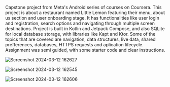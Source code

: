 Capstone project from Meta's Android series of courses on Coursera.
This project is about a restaurant named Little Lemon featuring their menu, about us section and user onboarding stage. 
It has functionalities like user login and registration, search options and navigating through multiple screen destinations.
Project is built in Kotlin and Jetpack Compose, and also SQLite for local database storage, with libraries like Kapt and Ktor.
Some of the topics that are covered are navigation, data structures, live data, shared prefferences, databases, HTTPS requests and aplication lifecycle. 
Assignment was semi guided, with some starter code and clear instructions. 

![Screenshot 2024-03-12 162627](https://github.com/dannyboy993/little-lemon/assets/50717237/2b24aca2-c183-4ff8-91f2-91cc1086450e)

![Screenshot 2024-03-12 162545](https://github.com/dannyboy993/little-lemon/assets/50717237/bd0584d5-2db1-4613-b798-f54335e438c9)

![Screenshot 2024-03-12 162606](https://github.com/dannyboy993/little-lemon/assets/50717237/4f0ab875-a810-46c4-92f7-29f63183b72e)
